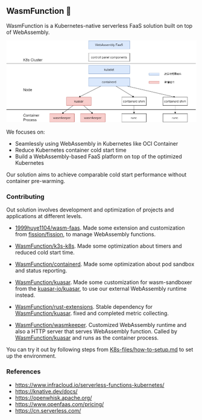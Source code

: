 ## WasmFunction 👋

WasmFunction is a Kubernetes-native serverless FaaS solution built on top of WebAssembly.

![WasmFunction Architecture](wasmfunction.png)

We focuses on:

- Seamlessly using WebAssembly in Kubernetes like OCI Container
- Reduce Kubernetes container cold start time
- Build a WebAssembly-based FaaS platform on top of the optimized Kubernetes

Our solution aims to achieve comparable cold start performance without container pre-warming.

### Contributing

Out solution involves development and optimization of projects and applications at different levels.

- [1999huye1104/wasm-faas](https://github.com/1999huye1104/wasm-faas). Made some extension and customization from [fission/fission](https://github.com/fission/fission), to manage WebAssembly functions.

- [WasmFunction/k3s-k8s](https://github.com/WasmFunction/k3s-k8s). Made some optimization about timers and reduced cold start time.
- [WasmFunction/containerd](https://github.com/WasmFunction/containerd). Made some optimization about pod sandbox and status reporting.
- [WasmFunction/kuasar](https://github.com/WasmFunction/kuasar). Made some customization for wasm-sandboxer from  the [kuasar-io/kuasar](https://github.com/kuasar-io/kuasar), to use our external WebAssembly runtime instead.
- [WasmFunction/rust-extensions](https://github.com/WasmFunction/rust-extensions). Stable dependency for [WasmFunction/kuasar](https://github.com/WasmFunction/kuasar). fixed and completed metric collecting.
- [WasmFunction/wasmkeeper](https://github.com/WasmFunction/wasmkeeper). Customized WebAssembly runtime and also a HTTP server that serves WebAssembly function. Called by  [WasmFunction/kuasar](https://github.com/WasmFunction/kuasar) and runs as the container process.

You can try it out by following steps from [K8s-files/how-to-setup.md](https://github.com/WasmFunction/K8s-files/blob/main/how-to-setup.md) to set up the environment.

### References

* https://www.infracloud.io/serverless-functions-kubernetes/
* https://knative.dev/docs/
* https://openwhisk.apache.org/
* https://www.openfaas.com/pricing/
* https://cn.serverless.com/
